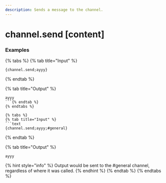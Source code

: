 ```yaml
---
description: Sends a message to the channel.
---
```


# channel.send [content] <channel>

### Examples

{% tabs %}
{% tab title="Input" %}
```text
{channel.send;ayyy}
```
{% endtab %}

{% tab title="Output" %}
```text
ayyy
```{% endtab %}
{% endtabs %}

{% tabs %}
{% tab title="Input" %}
```text
{channel.send;ayyy;#general}
```
{% endtab %}

{% tab title="Output" %}
```text
ayyy
```
{% hint style="info" %}
Output would be sent to the #general channel, regardless of where it was called.
{% endhint %}
{% endtab %}
{% endtabs %}